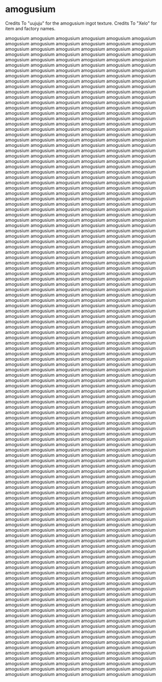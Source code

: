 # amogusium


Credits To "uujuju" for the amogusium ingot texture.
Credits To "Xelo" for item and factory names.



amogusium amogusium amogusium amogusium amogusium amogusium amogusium amogusium amogusium amogusium amogusium amogusium amogusium amogusium amogusium
amogusium amogusium amogusium amogusium amogusium amogusium amogusium amogusium amogusium amogusium amogusium amogusium amogusium amogusium amogusium
amogusium amogusium amogusium amogusium amogusium amogusium amogusium amogusium amogusium amogusium amogusium amogusium amogusium amogusium amogusium
amogusium amogusium amogusium amogusium amogusium amogusium amogusium amogusium amogusium amogusium amogusium amogusium amogusium amogusium amogusium
amogusium amogusium amogusium amogusium amogusium amogusium amogusium amogusium amogusium amogusium amogusium amogusium amogusium amogusium amogusium
amogusium amogusium amogusium amogusium amogusium amogusium amogusium amogusium amogusium amogusium amogusium amogusium amogusium amogusium amogusium
amogusium amogusium amogusium amogusium amogusium amogusium amogusium amogusium amogusium amogusium amogusium amogusium amogusium amogusium amogusium
amogusium amogusium amogusium amogusium amogusium amogusium amogusium amogusium amogusium amogusium amogusium amogusium amogusium amogusium amogusium
amogusium amogusium amogusium amogusium amogusium amogusium amogusium amogusium amogusium amogusium amogusium amogusium amogusium amogusium amogusium
amogusium amogusium amogusium amogusium amogusium amogusium amogusium amogusium amogusium amogusium amogusium amogusium amogusium amogusium amogusium
amogusium amogusium amogusium amogusium amogusium amogusium amogusium amogusium amogusium amogusium amogusium amogusium amogusium amogusium amogusium
amogusium amogusium amogusium amogusium amogusium amogusium amogusium amogusium amogusium amogusium amogusium amogusium amogusium amogusium amogusium
amogusium amogusium amogusium amogusium amogusium amogusium amogusium amogusium amogusium amogusium amogusium amogusium amogusium amogusium amogusium
amogusium amogusium amogusium amogusium amogusium amogusium amogusium amogusium amogusium amogusium amogusium amogusium amogusium amogusium amogusium
amogusium amogusium amogusium amogusium amogusium amogusium amogusium amogusium amogusium amogusium amogusium amogusium amogusium amogusium amogusium
amogusium amogusium amogusium amogusium amogusium amogusium amogusium amogusium amogusium amogusium amogusium amogusium amogusium amogusium amogusium
amogusium amogusium amogusium amogusium amogusium amogusium amogusium amogusium amogusium amogusium amogusium amogusium amogusium amogusium amogusium
amogusium amogusium amogusium amogusium amogusium amogusium amogusium amogusium amogusium amogusium amogusium amogusium amogusium amogusium amogusium
amogusium amogusium amogusium amogusium amogusium amogusium amogusium amogusium amogusium amogusium amogusium amogusium amogusium amogusium amogusium
amogusium amogusium amogusium amogusium amogusium amogusium amogusium amogusium amogusium amogusium amogusium amogusium amogusium amogusium amogusium
amogusium amogusium amogusium amogusium amogusium amogusium amogusium amogusium amogusium amogusium amogusium amogusium amogusium amogusium amogusium
amogusium amogusium amogusium amogusium amogusium amogusium amogusium amogusium amogusium amogusium amogusium amogusium amogusium amogusium amogusium
amogusium amogusium amogusium amogusium amogusium amogusium amogusium amogusium amogusium amogusium amogusium amogusium amogusium amogusium amogusium
amogusium amogusium amogusium amogusium amogusium amogusium amogusium amogusium amogusium amogusium amogusium amogusium amogusium amogusium amogusium
amogusium amogusium amogusium amogusium amogusium amogusium amogusium amogusium amogusium amogusium amogusium amogusium amogusium amogusium amogusium
amogusium amogusium amogusium amogusium amogusium amogusium amogusium amogusium amogusium amogusium amogusium amogusium amogusium amogusium amogusium
amogusium amogusium amogusium amogusium amogusium amogusium amogusium amogusium amogusium amogusium amogusium amogusium amogusium amogusium amogusium
amogusium amogusium amogusium amogusium amogusium amogusium amogusium amogusium amogusium amogusium amogusium amogusium amogusium amogusium amogusium
amogusium amogusium amogusium amogusium amogusium amogusium amogusium amogusium amogusium amogusium amogusium amogusium amogusium amogusium amogusium
amogusium amogusium amogusium amogusium amogusium amogusium amogusium amogusium amogusium amogusium amogusium amogusium amogusium amogusium amogusium
amogusium amogusium amogusium amogusium amogusium amogusium amogusium amogusium amogusium amogusium amogusium amogusium amogusium amogusium amogusium
amogusium amogusium amogusium amogusium amogusium amogusium amogusium amogusium amogusium amogusium amogusium amogusium amogusium amogusium amogusium
amogusium amogusium amogusium amogusium amogusium amogusium amogusium amogusium amogusium amogusium amogusium amogusium amogusium amogusium amogusium
amogusium amogusium amogusium amogusium amogusium amogusium amogusium amogusium amogusium amogusium amogusium amogusium amogusium amogusium amogusium
amogusium amogusium amogusium amogusium amogusium amogusium amogusium amogusium amogusium amogusium amogusium amogusium amogusium amogusium amogusium
amogusium amogusium amogusium amogusium amogusium amogusium amogusium amogusium amogusium amogusium amogusium amogusium amogusium amogusium amogusium
amogusium amogusium amogusium amogusium amogusium amogusium amogusium amogusium amogusium amogusium amogusium amogusium amogusium amogusium amogusium
amogusium amogusium amogusium amogusium amogusium amogusium amogusium amogusium amogusium amogusium amogusium amogusium amogusium amogusium amogusium
amogusium amogusium amogusium amogusium amogusium amogusium amogusium amogusium amogusium amogusium amogusium amogusium amogusium amogusium amogusium
amogusium amogusium amogusium amogusium amogusium amogusium amogusium amogusium amogusium amogusium amogusium amogusium amogusium amogusium amogusium
amogusium amogusium amogusium amogusium amogusium amogusium amogusium amogusium amogusium amogusium amogusium amogusium amogusium amogusium amogusium
amogusium amogusium amogusium amogusium amogusium amogusium amogusium amogusium amogusium amogusium amogusium amogusium amogusium amogusium amogusium
amogusium amogusium amogusium amogusium amogusium amogusium amogusium amogusium amogusium amogusium amogusium amogusium amogusium amogusium amogusium
amogusium amogusium amogusium amogusium amogusium amogusium amogusium amogusium amogusium amogusium amogusium amogusium amogusium amogusium amogusium
amogusium amogusium amogusium amogusium amogusium amogusium amogusium amogusium amogusium amogusium amogusium amogusium amogusium amogusium amogusium
amogusium amogusium amogusium amogusium amogusium amogusium amogusium amogusium amogusium amogusium amogusium amogusium amogusium amogusium amogusium
amogusium amogusium amogusium amogusium amogusium amogusium amogusium amogusium amogusium amogusium amogusium amogusium amogusium amogusium amogusium
amogusium amogusium amogusium amogusium amogusium amogusium amogusium amogusium amogusium amogusium amogusium amogusium amogusium amogusium amogusium
